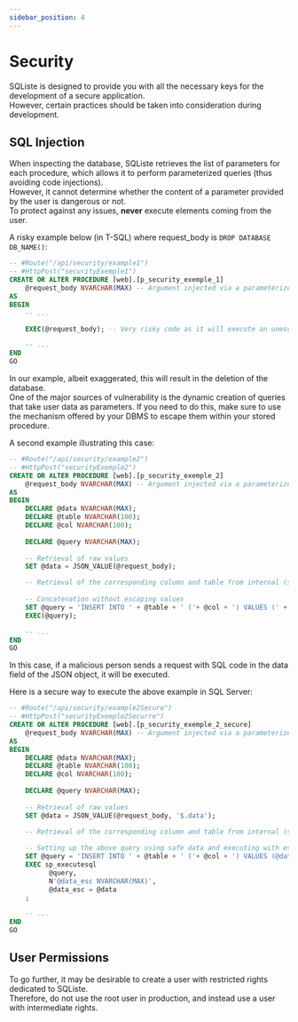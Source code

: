 ```yaml
---
sidebar_position: 4
---
```


# Security

SQListe is designed to provide you with all the necessary keys for the development of a secure application.<br/>
However, certain practices should be taken into consideration during development.

## SQL Injection

When inspecting the database, SQListe retrieves the list of parameters for each procedure,
which allows it to perform parameterized queries (thus avoiding code injections).<br/>
However, it cannot determine whether the content of a parameter provided by the user is dangerous or not.<br/>
To protect against any issues, **never** execute elements coming from the user.

A risky example below (in T-SQL) where request_body is ```DROP DATABASE DB_NAME()```:
```sql
-- #Route("/api/security/example1")
-- #HttpPost("securityExemple1")
CREATE OR ALTER PROCEDURE [web].[p_security_exemple_1]
    @request_body NVARCHAR(MAX) -- Argument injected via a parameterized query = OK
AS 
BEGIN
    -- ...

    EXEC(@request_body); -- Very risky code as it will execute an unescaped literal string

    -- ...
END
GO
```

In our example, albeit exaggerated, this will result in the deletion of the database.<br/>
One of the major sources of vulnerability is the dynamic creation of queries that take user data as parameters.
If you need to do this, make sure to use the mechanism offered by your DBMS to escape them within your stored procedure.

A second example illustrating this case:
```sql
-- #Route("/api/security/example2")
-- #HttpPost("securityExemple2")
CREATE OR ALTER PROCEDURE [web].[p_security_exemple_2]
    @request_body NVARCHAR(MAX) -- Argument injected via a parameterized query = OK
AS 
BEGIN
    DECLARE @data NVARCHAR(MAX);
    DECLARE @table NVARCHAR(100);
    DECLARE @col NVARCHAR(100);
    
    DECLARE @query NVARCHAR(MAX);
    
    -- Retrieval of raw values
    SET @data = JSON_VALUE(@request_body);

    -- Retrieval of the corresponding column and table from internal (secured) data
    
    -- Concatenation without escaping values
    SET @query = 'INSERT INTO ' + @table + ' ('+ @col + ') VALUES (' + @data + ')';
    EXEC(@query);

    -- ...
END
GO
```

In this case, if a malicious person sends a request with SQL code in the data field of the JSON object, it will be executed.

Here is a secure way to execute the above example in SQL Server:
```sql
-- #Route("/api/security/example2Secure")
-- #HttpPost("securityExemple2Securre")
CREATE OR ALTER PROCEDURE [web].[p_security_exemple_2_secure]
    @request_body NVARCHAR(MAX) -- Argument injected via a parameterized query = OK
AS 
BEGIN
    DECLARE @data NVARCHAR(MAX);
    DECLARE @table NVARCHAR(100);
    DECLARE @col NVARCHAR(100);
    
    DECLARE @query NVARCHAR(MAX);
    
    -- Retrieval of raw values
    SET @data = JSON_VALUE(@request_body, '$.data');

    -- Retrieval of the corresponding column and table from internal (secured) data
    
    -- Setting up the above query using safe data and executing with escaped user data
    SET @query = 'INSERT INTO ' + @table + ' ('+ @col + ') VALUES (@data_esc)';
    EXEC sp_executesql   
          @query,  
          N'@data_esc NVARCHAR(MAX)',  
          @data_esc = @data
    ;

    -- ...
END
GO
```

## User Permissions

To go further, it may be desirable to create a user with restricted rights dedicated to SQListe.<br/>
Therefore, do not use the root user in production, and instead use a user with intermediate rights.
